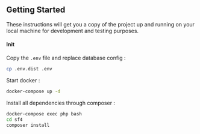 ## Getting Started

These instructions will get you a copy of the project up and running on your local machine for development and testing purposes.

#### Init

Copy the `.env` file and replace database config :
```bash
cp .env.dist .env
```

Start docker :
```bash
docker-compose up -d
```

Install all dependencies through composer :
```bash
docker-compose exec php bash
cd sf4
composer install
```

